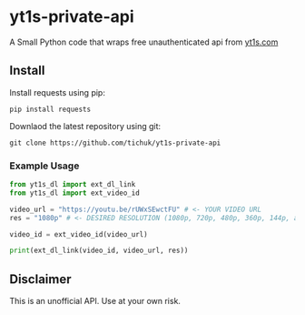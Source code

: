 # yt1s-private-api

A Small Python code that wraps free unauthenticated api from [yt1s.com](https://yt1s.com)


## Install

Install requests using pip:

``pip install requests``

Downlaod the latest repository using git:

``git clone https://github.com/tichuk/yt1s-private-api``

### Example Usage

```python
from yt1s_dl import ext_dl_link
from yt1s_dl import ext_video_id

video_url = "https://youtu.be/rUWxSEwctFU" # <- YOUR VIDEO URL
res = "1080p" # <- DESIRED RESOLUTION (1080p, 720p, 480p, 360p, 144p, auto)

video_id = ext_video_id(video_url)

print(ext_dl_link(video_id, video_url, res))
```

## Disclaimer
This is an unofficial API. Use at your own risk.
